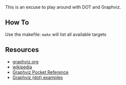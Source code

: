 This is an excuse to play around with DOT and Graphviz.

## How To

Use the makefile: `make` will list all available targets

## Resources

- [graphviz.org](https://graphviz.org/)
- [wikipedia](https://en.wikipedia.org/wiki/DOT_(graph_description_language))
- [Graphviz Pocket Reference](https://graphs.grevian.org/example)
- [Graphviz (dot) examples](https://renenyffenegger.ch/notes/tools/Graphviz/examples/index)

